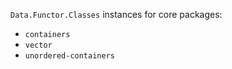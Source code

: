 `Data.Functor.Classes` instances for core packages:

- `containers`
- `vector`
- `unordered-containers`
